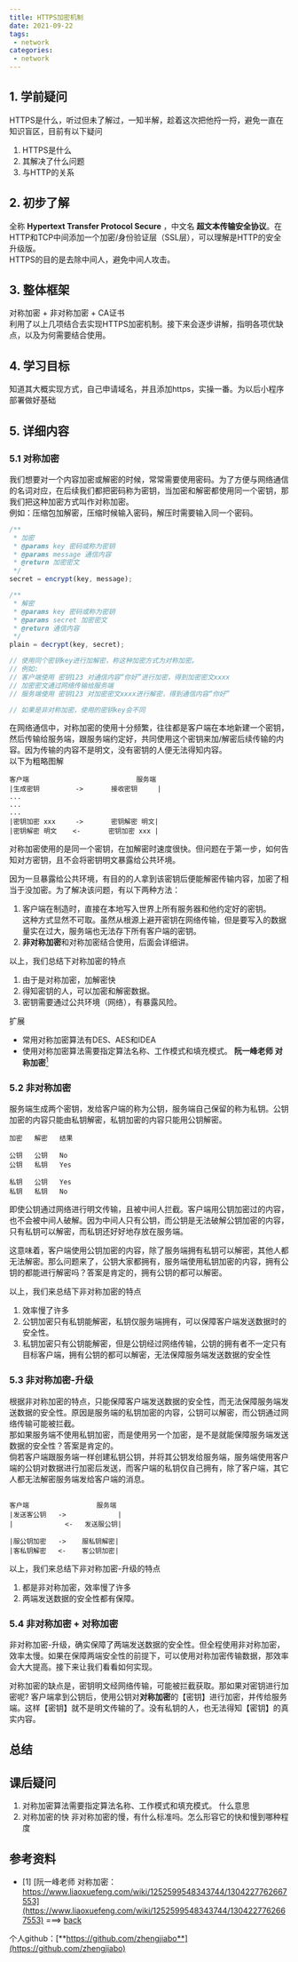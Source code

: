 ```yaml
---
title: HTTPS加密机制
date: 2021-09-22
tags:
 - network     
categories: 
 - network
---
```


## 1. 学前疑问
HTTPS是什么，听过但未了解过，一知半解，趁着这次把他捋一捋，避免一直在知识盲区，目前有以下疑问
1. HTTPS是什么
2. 其解决了什么问题
3. 与HTTP的关系





## 2. 初步了解
全称 **Hypertext Transfer Protocol Secure** ，中文名 **超文本传输安全协议**。在HTTP和TCP中间添加一个加密/身份验证层（SSL层），可以理解是HTTP的安全升级版。   
HTTPS的目的是去除中间人，避免中间人攻击。



## 3. 整体框架
对称加密 + 非对称加密 + CA证书     
利用了以上几项结合去实现HTTPS加密机制。接下来会逐步讲解，指明各项优缺点，以及为何需要结合使用。


## 4. 学习目标
知道其大概实现方式，自己申请域名，并且添加https，实操一番。为以后小程序部署做好基础




## 5. 详细内容

### 5.1 对称加密
我们想要对一个内容加密或解密的时候，常常需要使用密码。为了方便与网络通信的名词对应，在后续我们都把密码称为密钥，当加密和解密都使用同一个密钥，那我们把这种加密方式叫作对称加密。    
例如：压缩包加解密，压缩时候输入密码，解压时需要输入同一个密码。
```javascript
/**
 * 加密
 * @params key 密码或称为密钥
 * @params message 通信内容
 * @return 加密密文
 */
secret = encrypt(key, message);

/**
 * 解密
 * @params key 密码或称为密钥
 * @params secret 加密密文
 * @return 通信内容
 */
plain = decrypt(key, secret);

// 使用同个密钥key进行加解密，称这种加密方式为对称加密。
// 例如:
// 客户端使用 密钥123 对通信内容“你好”进行加密，得到加密密文xxxx
// 加密密文通过网络传输给服务端
// 服务端使用 密钥123 对加密密文xxxx进行解密，得到通信内容“你好”

// 如果是非对称加密，使用的密钥key会不同
```


在网络通信中，对称加密的使用十分频繁，往往都是客户端在本地新建一个密钥，然后传输给服务端，跟服务端约定好，共同使用这个密钥来加/解密后续传输的内容。因为传输的内容不是明文，没有密钥的人便无法得知内容。    
以下为粗略图解
```    
客户端                           服务端    
|生成密钥         ->       接收密钥     |
...                          
...                          
...                          
|密钥加密 xxx     ->       密钥解密 明文|
|密钥解密 明文    <-       密钥加密 xxx |
```

对称加密使用的是同一个密钥，在加解密时速度很快。但问题在于第一步，如何告知对方密钥，且不会将密钥明文暴露给公共环境。


因为一旦暴露给公共环境，有目的的人拿到该密钥后便能解密传输内容，加密了相当于没加密。为了解决该问题，有以下两种方法：    
1. 客户端在制造时，直接在本地写入世界上所有服务器和他约定好的密钥。    
   这种方式显然不可取。虽然从根源上避开密钥在网络传输，但是要写入的数据量实在过大，服务端也无法存下所有客户端的密钥。
2. **非对称加密**和对称加密结合使用，后面会详细讲。

以上，我们总结下对称加密的特点    
1. 由于是对称加密，加解密快
2. 得知密钥的人，可以加密和解密数据。
3. 密钥需要通过公共环境（网络），有暴露风险。


扩展
- 常用对称加密算法有DES、AES和IDEA
- 使用对称加密算法需要指定算法名称、工作模式和填充模式。
  **阮一峰老师 对称加密**[<sup id="$1">1</sup>](#1)    


### 5.2 非对称加密
服务端生成两个密钥，发给客户端的称为公钥，服务端自己保留的称为私钥。公钥加密的内容只能由私钥解密，私钥加密的内容只能用公钥解密。

```    
加密   解密   结果

公钥   公钥   No
公钥   私钥   Yes

私钥   公钥   Yes
私钥   私钥   No
```    

即使公钥通过网络进行明文传输，且被中间人拦截。客户端用公钥加密过的内容，也不会被中间人破解。因为中间人只有公钥，而公钥是无法破解公钥加密的内容，只有私钥可以解密，而私钥还好好地存放在服务端。

这意味着，客户端使用公钥加密的内容，除了服务端拥有私钥可以解密，其他人都无法解密。那么问题来了，公钥大家都拥有，服务端使用私钥加密的内容，拥有公钥的都能进行解密吗？答案是肯定的，拥有公钥的都可以解密。

以上，我们来总结下非对称加密的特点
1. 效率慢了许多
2. 公钥加密只有私钥能解密，私钥仅服务端拥有，可以保障客户端发送数据时的安全性。
3. 私钥加密只有公钥能解密，但是公钥经过网络传输，公钥的拥有者不一定只有目标客户端，拥有公钥的都可以解密，无法保障服务端发送数据的安全性


### 5.3 非对称加密-升级
根据非对称加密的特点，只能保障客户端发送数据的安全性，而无法保障服务端发送数据的安全性。原因是服务端的私钥加密的内容，公钥可以解密，而公钥通过网络传输可能被拦截。     
那如果服务端不使用私钥加密，而是使用另一个加密，是不是就能保障服务端发送数据的安全性？答案是肯定的。    
倘若客户端跟服务端一样创建私钥公钥，并将其公钥发给服务端，服务端使用客户端的公钥对数据进行加密后发送，而客户端的私钥仅自己拥有，除了客户端，其它人都无法解密服务端发给客户端的消息。
```    

客户端                 服务端 
|发送客公钥   ->             |
|             <-   发送服公钥| 

|服公钥加密   ->    服私钥解密|
|客私钥解密   <-    客公钥加密|

``` 
以上，我们来总结下非对称加密-升级的特点
1. 都是非对称加密，效率慢了许多
2. 两端发送数据的安全性都有保障。


### 5.4 非对称加密 + 对称加密
非对称加密-升级，确实保障了两端发送数据的安全性。但全程使用非对称加密，效率太慢。如果在保障两端安全性的前提下，可以使用对称加密传输数据，那效率会大大提高。接下来让我们看看如何实现。   

对称加密的缺点是，密钥明文经网络传输，可能被拦截获取。那如果对密钥进行加密呢?
客户端拿到公钥后，使用公钥对**对称加密**的【密钥】进行加密，并传给服务端。这样【密钥】就不是明文传输的了。没有私钥的人，也无法得知【密钥】的真实内容。


## 总结




## 课后疑问
1. 对称加密算法需要指定算法名称、工作模式和填充模式。 什么意思
2. 对称加密的快  非对称加密的慢，有什么标准吗。怎么形容它的快和慢到哪种程度





## 参考资料
- <span id="1"></span>[1] [阮一峰老师 对称加密：https://www.liaoxuefeng.com/wiki/1252599548343744/1304227762667553](https://www.liaoxuefeng.com/wiki/1252599548343744/1304227762667553) ===> [back](#$1)



个人github：[**https://github.com/zhengjiabo**](https://github.com/zhengjiabo) 